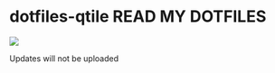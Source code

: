# dotfiles-qtile READ MY DOTFILES
![](https://i.imgur.com/q85i4kT.png)

Updates will not be uploaded
